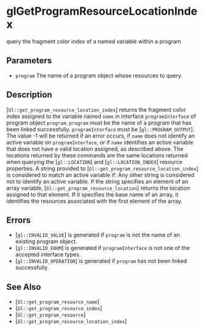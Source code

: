 # glGetProgramResourceLocationIndex
query the fragment color index of a named variable within a program

## Parameters
- `program`
  The name of a program object whose resources to query.

## Description
[`Gl::get_program_resource_location_index`] returns the fragment color
  index assigned to the variable named `name` in interface
  `programInterface` of program object `program`. `program` must be the
  name of a program that has been linked successfully.
  `programInterface` must be [`gl::PROGRAM_OUTPUT`].
The value -1 will be returned if an error occurs, if `name` does not
  identify an active variable on `programInterface`, or if `name`
  identifies an active variable that does not have a valid location
  assigned, as described above. The locations returned by these commands
  are the same locations returned when querying the [`gl::LOCATION`] and
  [`gl::LOCATION_INDEX`] resource properties.
A string provided to [`Gl::get_program_resource_location_index`] is
  considered to match an active variable if:
Any other string is considered not to identify an active variable. If
  the string specifies an element of an array variable,
  [`Gl::get_program_resource_location`] returns the location assigned to
  that element. If it specifies the base name of an array, it identifies
  the resources associated with the first element of the array.

## Errors
- [`gl::INVALID_VALUE`] is generated if `program` is not the name of an
  existing program object.
- [`gl::INVALID_ENUM`] is generated if `programInterface` is not one of
  the accepted interface types.
- [`gl::INVALID_OPERATION`] is generated if `program` has not been
  linked successfully.

## See Also
- [`Gl::get_program_resource_name`]
- [`Gl::get_program_resource_index`]
- [`Gl::get_program_resource`]
- [`Gl::get_program_resource_location_index`]
